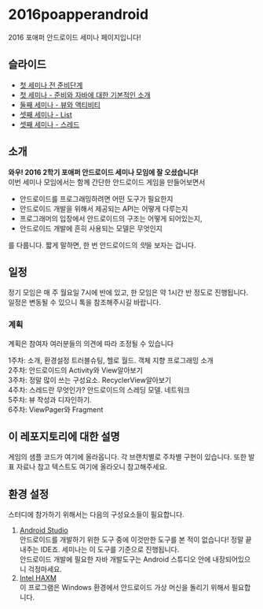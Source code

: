 # 2016poapperandroid
2016 포애퍼 안드로이드 세미나 페이지입니다!

## 슬라이드

* [첫 세미나 전 준비단계](https://docs.google.com/presentation/d/1ou3VSP4lbhVhV2f0NT29ZO0slZhoKJ1IvYmg8wRjwUQ/edit?usp=sharing)
* [첫 세미나 - 준비와 자바에 대한 기본적인 소개](https://docs.google.com/presentation/d/1cY_18Mp9G1PjTSY3h1OzFcwzhRy25HfWm-KdCGWgR7A/edit?usp=sharing)
* [둘째 세미나 - 뷰와 액티비티](https://docs.google.com/presentation/d/1WoA9XndTEyRBw6Cnx2adRWm7QktgKhjS29-BrXBlxCk/edit?usp=sharing)
* [셋째 세미나 - List](https://docs.google.com/presentation/d/19zageDxSfJwTuvZsIcESxpo80ThioVU0ugGJQQqz2xQ/edit?usp=sharing)
* [셋째 세미나 - 스레드](https://docs.google.com/presentation/d/1cuJPa4ePGc6hOeTNhrpypZ3I76VF46tGgKOH_Wni0gE/edit?usp=sharing)

## 소개

**와우! 2016 2학기 포애퍼 안드로이드 세미나 모임에 잘 오셨습니다!**  
이번 세미나 모임에서는 함께 간단한 안드로이드 게임을 만들어보면서 

* 안드로이드를 프로그래밍하려면 어떤 도구가 필요한지
* 안드로이드 개발을 위해서 제공되는 API는 어떻게 다루는지
* 프로그래머의 입장에서 안드로이드의 구조는 어떻게 되어있는지,
* 안드로이드 개발에 흔히 사용되는 모델은 무엇인지

를 다룹니다. 짧게 말하면, 한 번 안드로이드의 *맛*을 보자는 겁니다.

## 일정

정기 모임은 매 주 월요일 7시에 반에 있고, 한 모임은 약 1시간 반 정도로 진행됩니다. 일정은 변동될 수 있으니 톡을 참조해주시길 바랍니다.

### 계획

계획은 참여자 여러분들의 의견에 따라 조정될 수 있습니다

1주차: 소개, 환경설정 트러블슈팅, 헬로 월드. 객체 지향 프로그래밍 소개  
2주차: 안드로이드의 Activity와 View알아보기  
3주차: 정말 많이 쓰는 구성요소. RecyclerView알아보기  
4주차: 스레드란 무엇인가? 안드로이드의 스레딩 모델. 네트워크  
5주차: 뷰 작성과 디자인하기.  
6주차: ViewPager와 Fragment  


## 이 레포지토리에 대한 설명

게임의 샘플 코드가 여기에 올라옵니다. 각 브랜치별로 주차별 구현이 있습니다. 또한 발표 자료나 참고 텍스트도 여기에 올라오니 참고해주세요.

## 환경 설정

스터디에 참가하기 위해서는 다음의 구성요소들이 필요합니다. 

1. [Android Studio](https://developer.android.com/studio/index.html)  
안드로이드를 개발하기 위한 도구 중에 이것만한 도구를 본 적이 없습니다! 정말 끝내주는 IDE죠. 세미나는 이 도구를 기준으로 진행됩니다.  
안드로이드 개발에 필요한 자바 개발도구는 Android 스튜디오 안에 내장되어있으니 걱정마세요.
1. [Intel HAXM](https://software.intel.com/en-us/android/articles/intel-hardware-accelerated-execution-manager)  
이 프로그램은 Windows 환경에서 안드로이드 가상 머신을 돌리기 위해서 필요합니다.
